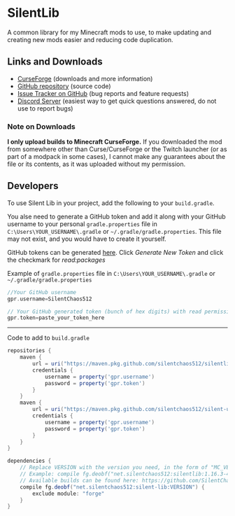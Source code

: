 # SilentLib
A common library for my Minecraft mods to use, to make updating and creating new mods easier and reducing code duplication.

## Links and Downloads

- [CurseForge](https://www.curseforge.com/minecraft/mc-mods/silent-lib) (downloads and more information)
- [GitHub repository](https://github.com/SilentChaos512/SilentLib) (source code)
- [Issue Tracker on GitHub](https://github.com/SilentChaos512/SilentLib/issues) (bug reports and feature requests)
- [Discord Server](https://discord.gg/Adyk9zHnUn) (easiest way to get quick questions answered, do not use to report bugs)

### Note on Downloads

**I only upload builds to Minecraft CurseForge.** If you downloaded the mod from somewhere other than Curse/CurseForge or the Twitch launcher (or as part of a modpack in some cases), I cannot make any guarantees about the file or its contents, as it was uploaded without my permission.

## Developers

To use Silent Lib in your project, add the following to your `build.gradle`.

You alse need to generate a GitHub token and add it along with your GitHub username to your personal `gradle.properties` file in `C:\Users\YOUR_USERNAME\.gradle` or `~/.gradle/gradle.properties`. This file may not exist, and you would have to create it yourself.

GitHub tokens can be generated [here](https://github.com/settings/tokens). Click _Generate New Token_ and click the checkmark for _read:packages_

Example of `gradle.properties` file in `C:\Users\YOUR_USERNAME\.gradle` or `~/.gradle/gradle.properties`

```gradle
//Your GitHub username
gpr.username=SilentChaos512

// Your GitHub generated token (bunch of hex digits) with read permission
gpr.token=paste_your_token_here
```

-----------------------------------

Code to add to `build.gradle`

```gradle
repositories {
    maven {
        url = uri("https://maven.pkg.github.com/silentchaos512/silentlib")
        credentials {
            username = property('gpr.username')
            password = property('gpr.token')
        }
    }
    maven {
        url = uri("https://maven.pkg.github.com/silentchaos512/silent-utils")
        credentials {
            username = property('gpr.username')
            password = property('gpr.token')
        }
    }
}
```

```gradle
dependencies {
    // Replace VERSION with the version you need, in the form of "MC_VERSION:MOD_VERSION"
    // Example: compile fg.deobf("net.silentchaos512:silentlib:1.16.3-4.+")
    // Available builds can be found here: https://github.com/SilentChaos512/silentlib/packages
    compile fg.deobf("net.silentchaos512:silent-lib:VERSION") {
        exclude module: "forge"
    }
}
```
